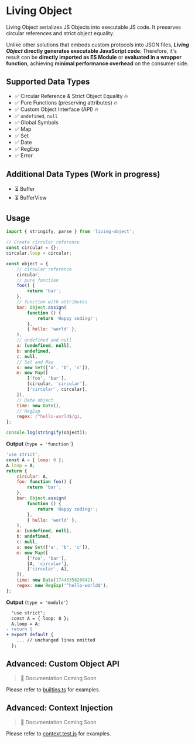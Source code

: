 # Living Object

Living Object serializes JS Objects into executable JS code. It preserves circular references and strict object equality.

Unlike other solutions that embeds custom protocols into JSON files, **_Living Object_ directly generates executable JavaScript code**. Therefore, it's result can be **directly imported as ES Module** or **evaluated in a wrapper function**, achieving **minimal performance overhead** on the consumer side.

<!-- LINK TO DOCUMENTATION -->

## Supported Data Types

- ✅ Circular Reference & Strict Object Equality 🔥
- ✅ Pure Functions (preserving attributes) 🔥
- ✅ Custom Object Interface (API) 🔥
- ✅ `undefined`, `null`
- ✅ Global Symbols
- ✅ Map
- ✅ Set
- ✅ Date
- ✅ RegExp
- ✅ Error

## Additional Data Types (Work in progress)

- ⏳ Buffer
- ⏳ BufferView

## Usage

```js
import { stringify, parse } from 'living-object';

// Create circular reference
const circular = {};
circular.loop = circular;

const object = {
    // circular reference
    circular,
    // pure function
    foo() {
        return 'bar';
    },
    // function with attributes
    bar: Object.assign(
        function () {
            return 'Happy coding!';
        },
        { hello: 'world' },
    ),
    // undefined and null
    a: [undefined, null],
    b: undefined,
    c: null,
    // Set and Map
    s: new Set(['a', 'b', 'c']),
    m: new Map([
        ['foo', 'bar'],
        [circular, 'circular'],
        ['circular', circular],
    ]),
    // Date object
    time: new Date(),
    // RegExp
    regex: /^hello-world$/gi,
};

console.log(stringify(object));
```

**Output** (`type = 'function'`)

```js
'use strict';
const A = { loop: 0 };
A.loop = A;
return {
    circular: A,
    foo: function foo() {
        return 'bar';
    },
    bar: Object.assign(
        function () {
            return 'Happy coding!';
        },
        { hello: 'world' },
    ),
    a: [undefined, null],
    b: undefined,
    c: null,
    s: new Set(['a', 'b', 'c']),
    m: new Map([
        ['foo', 'bar'],
        [A, 'circular'],
        ['circular', A],
    ]),
    time: new Date(1744335826842),
    regex: new RegExp('^hello-world$'),
};
```

**Output** (`type = 'module'`)

```diff
  "use strict";
  const A = { loop: 0 };
  A.loop = A;
- return {
+ export default {
    ... // unchanged lines omitted
  };
```

## Advanced: Custom Object API

> 📄 Documentation Coming Soon

Please refer to [builtins.ts](./src/handles/builtins.ts) for examples.

## Advanced: Context Injection

> 📄 Documentation Coming Soon

Please refer to [context.test.js](./tests/07.context.test.js) for examples.
